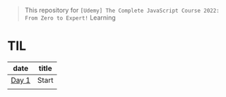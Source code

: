 > This repository for `[Udemy] The Complete JavaScript Course 2022: From Zero to Expert!` Learning

# TIL

| date                             | title |
| -------------------------------- | ----- |
| [Day 1](./markdown/cjs220830.md) | Start |
|                                  |       |
